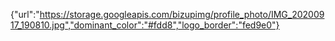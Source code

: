 {"url":"https://storage.googleapis.com/bizupimg/profile_photo/IMG_20200917_190810.jpg","dominant_color":"#fdd8","logo_border":"fed9e0"}